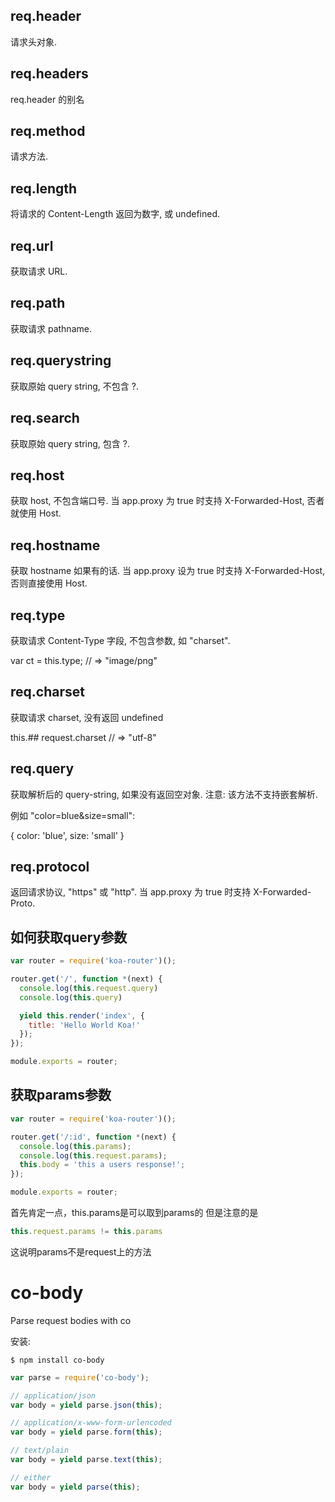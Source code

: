 ## req.header
请求头对象.


## req.headers

req.header 的别名

## req.method

请求方法.


## req.length

将请求的 Content-Length 返回为数字, 或 undefined.

## req.url

获取请求 URL.





## req.path

获取请求 pathname.


## req.querystring

获取原始 query string, 不包含 ?.



## req.search

获取原始 query string, 包含 ?.



## req.host

获取 host, 不包含端口号. 当 app.proxy 为 true 时支持 X-Forwarded-Host, 否者就使用 Host.

## req.hostname

获取 hostname 如果有的话. 当 app.proxy 设为 true 时支持 X-Forwarded-Host, 否则直接使用 Host.

## req.type

获取请求 Content-Type 字段, 不包含参数, 如 "charset".

var ct = this.type;
// => "image/png"

## req.charset

获取请求 charset, 没有返回 undefined

this.## request.charset
// => "utf-8"

## req.query

获取解析后的 query-string, 如果没有返回空对象. 注意: 该方法不支持嵌套解析.

例如 "color=blue&size=small":

{
  color: 'blue',
  size: 'small'
}





## req.protocol

返回请求协议, "https" 或 "http". 当 app.proxy 为 true 时支持 X-Forwarded-Proto.



## 如何获取query参数

```js
var router = require('koa-router')();

router.get('/', function *(next) {
  console.log(this.request.query)
  console.log(this.query)

  yield this.render('index', {
    title: 'Hello World Koa!'
  });
});

module.exports = router;
```

## 获取params参数

```js
var router = require('koa-router')();

router.get('/:id', function *(next) {
  console.log(this.params);
  console.log(this.request.params);
  this.body = 'this a users response!';
});

module.exports = router;
```

首先肯定一点，this.params是可以取到params的
但是注意的是
```js
this.request.params != this.params
```
这说明params不是request上的方法


# co-body
Parse request bodies with co

安装:
```shell
$ npm install co-body
```

```js
var parse = require('co-body');

// application/json
var body = yield parse.json(this);

// application/x-www-form-urlencoded
var body = yield parse.form(this);

// text/plain
var body = yield parse.text(this);

// either
var body = yield parse(this);


```



